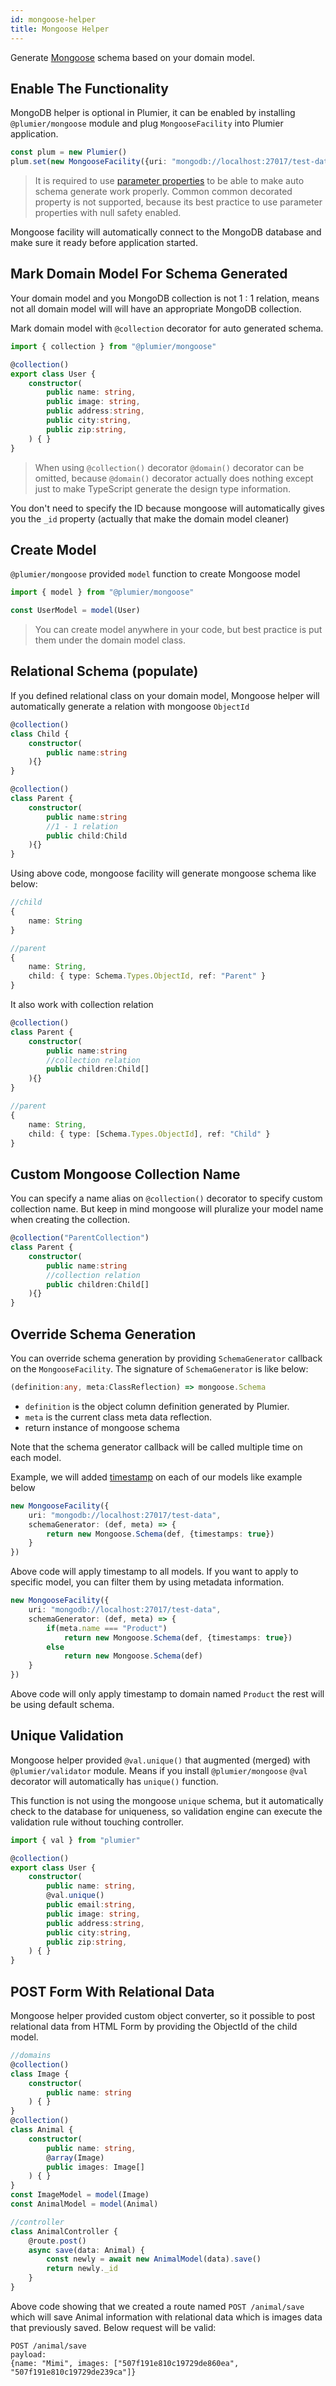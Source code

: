 ```yaml
---
id: mongoose-helper
title: Mongoose Helper
---
```


Generate [Mongoose](http://mongoosejs.com/) schema based on your domain model.

## Enable The Functionality
MongoDB helper is optional in Plumier, it can be enabled by installing `@plumier/mongoose` module and plug `MongooseFacility` into Plumier application.

```typescript
const plum = new Plumier()
plum.set(new MongooseFacility({uri: "mongodb://localhost:27017/test-data"}))
```

> It is required to use [parameter properties](https://www.typescriptlang.org/docs/handbook/classes.html#parameter-properties) to be able to make auto schema generate work properly. Common common decorated property is not supported, because its best practice to use parameter properties with null safety enabled.

Mongoose facility will automatically connect to the MongoDB database and make sure it ready before application started.

## Mark Domain Model For Schema Generated
Your domain model and you MongoDB collection is not 1 : 1 relation, means not all domain model will will have an appropriate MongoDB collection. 

Mark domain model with `@collection` decorator for auto generated schema.

```typescript
import { collection } from "@plumier/mongoose"

@collection()
export class User {
    constructor(
        public name: string,
        public image: string,
        public address:string,
        public city:string,
        public zip:string,
    ) { }
}
```

> When using `@collection()` decorator `@domain()` decorator can be omitted, because `@domain()` decorator actually does nothing except just to make TypeScript generate the design type information.

You don't need to specify the ID because mongoose will automatically gives you the `_id` property (actually that make the domain model cleaner)

## Create Model
`@plumier/mongoose` provided `model` function to create Mongoose model

```typescript
import { model } from "@plumier/mongoose"

const UserModel = model(User)
```

> You can create model anywhere in your code, but best practice is put them under the domain model class.

## Relational Schema (populate)
If you defined relational class on your domain model, Mongoose helper will automatically generate a relation with mongoose `ObjectId`

```typescript
@collection()
class Child {
    constructor(
        public name:string
    ){}
}

@collection()
class Parent {
    constructor(
        public name:string
        //1 - 1 relation
        public child:Child
    ){}
}
```

Using above code, mongoose facility will generate mongoose schema like below:

```typescript
//child
{
    name: String
}

//parent
{
    name: String,
    child: { type: Schema.Types.ObjectId, ref: "Parent" }
}
```

It also work with collection relation 

```typescript
@collection()
class Parent {
    constructor(
        public name:string
        //collection relation
        public children:Child[]
    ){}
}
```

```typescript
//parent
{
    name: String,
    child: { type: [Schema.Types.ObjectId], ref: "Child" }
}
```

## Custom Mongoose Collection Name
You can specify a name alias on `@collection()` decorator to specify custom collection name. But keep in mind mongoose will pluralize your model name when creating the collection.

```typescript
@collection("ParentCollection")
class Parent {
    constructor(
        public name:string
        //collection relation
        public children:Child[]
    ){}
}
```

## Override Schema Generation
You can override schema generation by providing `SchemaGenerator` callback on the `MongooseFacility`. The signature of `SchemaGenerator` is like below:

```typescript
(definition:any, meta:ClassReflection) => mongoose.Schema
```

* `definition` is the object column definition generated by Plumier.
* `meta` is the current class meta data reflection.
* return instance of mongoose schema

Note that the schema generator callback will be called multiple time on each model.

Example, we will added [timestamp](https://mongoosejs.com/docs/guide.html#timestamps) on each of our models like example below

```typescript
new MongooseFacility({
    uri: "mongodb://localhost:27017/test-data",
    schemaGenerator: (def, meta) => {
        return new Mongoose.Schema(def, {timestamps: true})
    }
})
```

Above code will apply timestamp to all models. If you want to apply to specific model, you can filter them by using metadata information.

```typescript
new MongooseFacility({
    uri: "mongodb://localhost:27017/test-data",
    schemaGenerator: (def, meta) => {
        if(meta.name === "Product")
            return new Mongoose.Schema(def, {timestamps: true})
        else 
            return new Mongoose.Schema(def)
    }
})
```

Above code will only apply timestamp to domain named `Product` the rest will be using default schema.


## Unique Validation
Mongoose helper provided `@val.unique()` that augmented (merged) with `@plumier/validator` module. Means if you install `@plumier/mongoose` `@val` decorator will automatically has `unique()` function.

This function is not using the mongoose `unique` schema, but it automatically check to the database for uniqueness, so validation engine can execute the validation rule without touching controller.

```typescript
import { val } from "plumier"

@collection()
export class User {
    constructor(
        public name: string,
        @val.unique()
        public email:string,
        public image: string,
        public address:string,
        public city:string,
        public zip:string,
    ) { }
}
```

## POST Form With Relational Data
Mongoose helper provided custom object converter, so it possible to post relational data from HTML Form by providing the ObjectId of the child model.

```typescript
//domains
@collection()
class Image {
    constructor(
        public name: string
    ) { }
}
@collection()
class Animal {
    constructor(
        public name: string,
        @array(Image)
        public images: Image[]
    ) { }
}
const ImageModel = model(Image)
const AnimalModel = model(Animal)

//controller
class AnimalController {
    @route.post()
    async save(data: Animal) {
        const newly = await new AnimalModel(data).save()
        return newly._id
    }
}
```

Above code showing that we created a route named `POST /animal/save` which will save Animal information with relational data which is images data that previously saved. Below request will be valid:

```
POST /animal/save
payload:
{name: "Mimi", images: ["507f191e810c19729de860ea", "507f191e810c19729de239ca"]}
```

